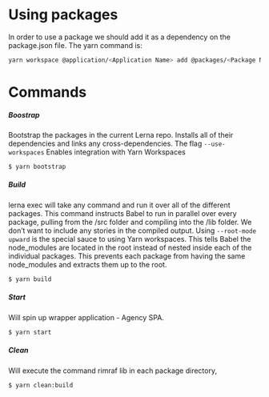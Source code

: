 # Using packages
In order to use a package we should add it as a dependency on the package.json file. The yarn command is:
```sh
yarn workspace @application/<Application Name> add @packages/<Package Name>@1.0.0
```
# Commands
##### Boostrap
Bootstrap the packages in the current Lerna repo. Installs all of their dependencies and links any cross-dependencies.
The flag `--use-workspaces` Enables integration with Yarn Workspaces
```sh
$ yarn bootstrap
```

##### Build
lerna exec will take any command and run it over all of the different packages. This command instructs Babel to run in parallel over every package, pulling from the /src folder and compiling into the /lib folder. We don’t want to include any stories in the compiled output.
Using `--root-mode upward` is the special sauce to using Yarn workspaces. This tells Babel the node_modules are located in the root instead of nested inside each of the individual packages. This prevents each package from having the same node_modules and extracts them up to the root.
```sh
$ yarn build
```

##### Start
Will spin up wrapper application - Agency SPA.
```sh
$ yarn start
```

##### Clean
Will execute the command rimraf lib in each package directory,
```sh
$ yarn clean:build
```
